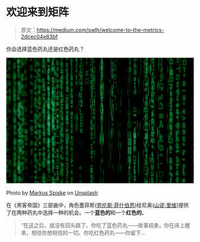 # 欢迎来到矩阵

> 原文：<https://medium.com/swlh/welcome-to-the-metrics-2dcec04e83bf>

你会选择蓝色药丸还是红色药丸？

![](img/558e5ac252b5a5f8aeb51021c5babc37.png)

Photo by [Markus Spiske](https://unsplash.com/@markusspiske?utm_source=medium&utm_medium=referral) on [Unsplash](https://unsplash.com?utm_source=medium&utm_medium=referral)

在《黑客帝国》三部曲中，角色墨菲斯([劳伦斯·菲什伯恩](https://www.imdb.com/name/nm0000401/?ref_=ttls_li_st_1))给尼奥([山谬·里维](https://www.imdb.com/name/nm0000206/?ref_=ttls_li_st_0))提供了在两种药丸中选择一种的机会。一个**蓝色的**和一个**红色的**。

> “在这之后，就没有回头路了。你吃了蓝色药丸——故事结束，你在床上醒来，相信你想相信的一切。你吃红色药丸——你留下…